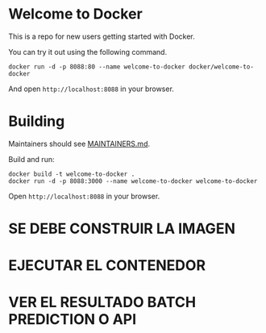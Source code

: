 # Welcome to Docker

This is a repo for new users getting started with Docker.

You can try it out using the following command.
```
docker run -d -p 8088:80 --name welcome-to-docker docker/welcome-to-docker
```
And open `http://localhost:8088` in your browser.

# Building

Maintainers should see [MAINTAINERS.md](MAINTAINERS.md).

Build and run:
```
docker build -t welcome-to-docker . 
docker run -d -p 8088:3000 --name welcome-to-docker welcome-to-docker
```
Open `http://localhost:8088` in your browser.

# SE DEBE CONSTRUIR LA IMAGEN 

# EJECUTAR EL CONTENEDOR 

# VER EL RESULTADO BATCH PREDICTION O API 
